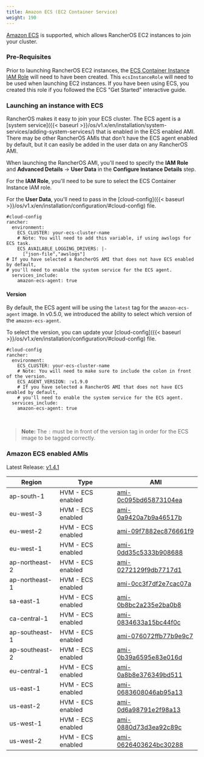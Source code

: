 ```yaml
---
title: Amazon ECS (EC2 Container Service)
weight: 190
---
```


[Amazon ECS](https://aws.amazon.com/ecs/) is supported, which allows RancherOS EC2 instances to join your cluster.

### Pre-Requisites

Prior to launching RancherOS EC2 instances, the [ECS Container Instance IAM Role](http://docs.aws.amazon.com/AmazonECS/latest/developerguide/instance_IAM_role.html) will need to have been created. This `ecsInstanceRole` will need to be used when launching EC2 instances. If you have been using ECS, you created this role if you followed the ECS "Get Started" interactive guide.

### Launching an instance with ECS

RancherOS makes it easy to join your ECS cluster. The ECS agent is a [system service]({{< baseurl >}}/os/v1.x/en/installation/system-services/adding-system-services/) that is enabled in the ECS enabled AMI. There may be other RancherOS AMIs that don't have the ECS agent enabled by default, but it can easily be added in the user data on any RancherOS AMI.

When launching the RancherOS AMI, you'll need to specify the **IAM Role** and **Advanced Details** -> **User Data** in the **Configure Instance Details** step.

For the **IAM Role**, you'll need to be sure to select the ECS Container Instance IAM role.

For the **User Data**, you'll need to pass in the [cloud-config]({{< baseurl >}}/os/v1.x/en/installation/configuration/#cloud-config) file.

```
#cloud-config
rancher:
  environment:
    ECS_CLUSTER: your-ecs-cluster-name
    # Note: You will need to add this variable, if using awslogs for ECS task.
    ECS_AVAILABLE_LOGGING_DRIVERS: |-
      ["json-file","awslogs"]
# If you have selected a RancherOS AMI that does not have ECS enabled by default,
# you'll need to enable the system service for the ECS agent.
  services_include:
    amazon-ecs-agent: true
```

#### Version

By default, the ECS agent will be using the `latest` tag for the `amazon-ecs-agent` image. In v0.5.0, we introduced the ability to select which version of the `amazon-ecs-agent`.

To select the version, you can update your [cloud-config]({{< baseurl >}}/os/v1.x/en/installation/configuration/#cloud-config) file.

```
#cloud-config
rancher:
  environment:
    ECS_CLUSTER: your-ecs-cluster-name
    # Note: You will need to make sure to include the colon in front of the version.
    ECS_AGENT_VERSION: :v1.9.0
    # If you have selected a RancherOS AMI that does not have ECS enabled by default,
    # you'll need to enable the system service for the ECS agent.
  services_include:
    amazon-ecs-agent: true
```

<br>

> **Note:** The `:` must be in front of the version tag in order for the ECS image to be tagged correctly.

### Amazon ECS enabled AMIs

Latest Release: [v1.4.1](https://github.com/rancher/os/releases/tag/v1.4.1)

Region | Type | AMI
---|--- | ---
ap-south-1 | HVM - ECS enabled | [ami-0c095bd65873104ea](https://ap-south-1.console.aws.amazon.com/ec2/home?region=ap-south-1#launchInstanceWizard:ami=ami-0c095bd65873104ea)
eu-west-3 | HVM - ECS enabled | [ami-0a9420a7b9a46517b](https://eu-west-3.console.aws.amazon.com/ec2/home?region=eu-west-3#launchInstanceWizard:ami=ami-0a9420a7b9a46517b)
eu-west-2 | HVM - ECS enabled | [ami-09f7882ec876661f9](https://eu-west-2.console.aws.amazon.com/ec2/home?region=eu-west-2#launchInstanceWizard:ami=ami-09f7882ec876661f9)
eu-west-1 | HVM - ECS enabled | [ami-0dd35c5333b908688](https://eu-west-1.console.aws.amazon.com/ec2/home?region=eu-west-1#launchInstanceWizard:ami=ami-0dd35c5333b908688)
ap-northeast-2 | HVM - ECS enabled | [ami-0272129f9db7717d1](https://ap-northeast-2.console.aws.amazon.com/ec2/home?region=ap-northeast-2#launchInstanceWizard:ami=ami-0272129f9db7717d1)
ap-northeast-1 | HVM - ECS enabled | [ami-0cc3f7df2e7cac07a](https://ap-northeast-1.console.aws.amazon.com/ec2/home?region=ap-northeast-1#launchInstanceWizard:ami=ami-0cc3f7df2e7cac07a)
sa-east-1 | HVM - ECS enabled | [ami-0b8bc2a235e2ba0b8](https://sa-east-1.console.aws.amazon.com/ec2/home?region=sa-east-1#launchInstanceWizard:ami=ami-0b8bc2a235e2ba0b8)
ca-central-1 | HVM - ECS enabled | [ami-0834633a15bc44f0c](https://ca-central-1.console.aws.amazon.com/ec2/home?region=ca-central-1#launchInstanceWizard:ami=ami-0834633a15bc44f0c)
ap-southeast-1 | HVM - ECS enabled | [ami-076072ffb77b9e9c7](https://ap-southeast-1.console.aws.amazon.com/ec2/home?region=ap-southeast-1#launchInstanceWizard:ami=ami-076072ffb77b9e9c7)
ap-southeast-2 | HVM - ECS enabled | [ami-0b39a6595e83e016d](https://ap-southeast-2.console.aws.amazon.com/ec2/home?region=ap-southeast-2#launchInstanceWizard:ami=ami-0b39a6595e83e016d)
eu-central-1 | HVM - ECS enabled | [ami-0a8b8e376349bd511](https://eu-central-1.console.aws.amazon.com/ec2/home?region=eu-central-1#launchInstanceWizard:ami=ami-0a8b8e376349bd511)
us-east-1 | HVM - ECS enabled | [ami-0683608046ab95a13](https://us-east-1.console.aws.amazon.com/ec2/home?region=us-east-1#launchInstanceWizard:ami=ami-0683608046ab95a13)
us-east-2 | HVM - ECS enabled | [ami-0d6a98791e2f98a13](https://us-east-2.console.aws.amazon.com/ec2/home?region=us-east-2#launchInstanceWizard:ami=ami-0d6a98791e2f98a13)
us-west-1 | HVM - ECS enabled | [ami-0880d73d3ea92c89c](https://us-west-1.console.aws.amazon.com/ec2/home?region=us-west-1#launchInstanceWizard:ami=ami-0880d73d3ea92c89c)
us-west-2 | HVM - ECS enabled | [ami-0626403624bc30288](https://us-west-2.console.aws.amazon.com/ec2/home?region=us-west-2#launchInstanceWizard:ami=ami-0626403624bc30288)
